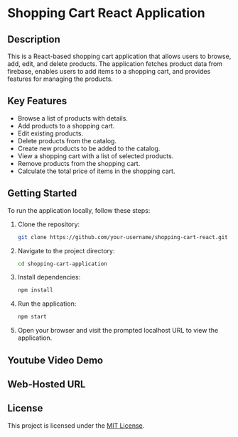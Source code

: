 # Shopping Cart React Application

## Description

This is a React-based shopping cart application that allows users to browse, add, edit, and delete products. The application fetches product data from firebase, enables users to add items to a shopping cart, and provides features for managing the products.

## Key Features

- Browse a list of products with details.
- Add products to a shopping cart.
- Edit existing products.
- Delete products from the catalog.
- Create new products to be added to the catalog.
- View a shopping cart with a list of selected products.
- Remove products from the shopping cart.
- Calculate the total price of items in the shopping cart.

## Getting Started

To run the application locally, follow these steps:

1. Clone the repository:

   ```bash
   git clone https://github.com/your-username/shopping-cart-react.git

2. Navigate to the project directory:

    ```bash
    cd shopping-cart-application

3. Install dependencies:

    ```bash
    npm install

4. Run the application:

    ```bash
    npm start

5. Open your browser and visit the prompted localhost URL to view the application.


## Youtube Video Demo



## Web-Hosted URL


## License

This project is licensed under the [MIT License](LICENSE).